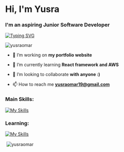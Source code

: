 <h1 align="left">Hi, I'm Yusra</h1>
<h3 align="left">I'm an aspiring Junior Software Developer</h3>

[![Typing SVG](https://readme-typing-svg.demolab.com?font=Fira+Code&duration=5137&pause=1000&color=87AAF7&width=435&lines=Junior+Software+Developer)](https://git.io/typing-svg)

<p align="left"> <img src="https://komarev.com/ghpvc/?username=yusraomar&label=Profile%20views&color=0e75b6&style=flat" alt="yusraomar" /> </p>

- 🔭 I’m working on **my portfolio website**

- 🌱 I’m currently learning **React framework and AWS**

- 👯 I’m looking to collaborate **with anyone :)**

- 📫 How to reach me **yusraomar19@gmail.com**

<h3 align="left">Main Skills:</h3>
<p align="left">
</p>

[![My Skills](https://skillicons.dev/icons?i=vite,react,postman,nodejs,express,mysql,js,html,css,ai,ps,git,github,figma,notion,bootstrap)](https://skillicons.dev)

<h3 align="left">Learning:</h3>

[![My Skills](https://skillicons.dev/icons?i=aws)](https://skillicons.dev)

<p>&nbsp;<img align="center" src="https://github-readme-stats.vercel.app/api?username=yusraomar&show_icons=true&locale=en" alt="yusraomar" /></p>
